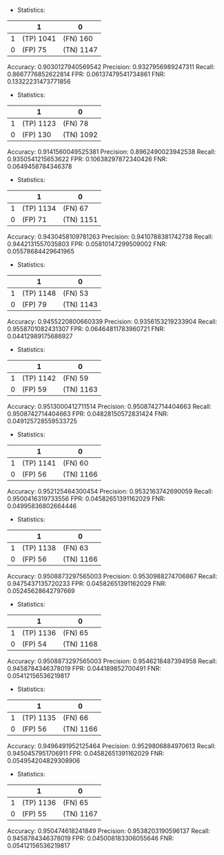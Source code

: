 * Statistics: 

|          |    1     |    0     |
|----------|----------|----------|
|    1     |(TP) 1041 | (FN) 160 |
|    0     | (FP) 75  |(TN) 1147 |
Accuracy: 0.9030127940569542
Precision: 0.9327956989247311
Recall: 0.8667776852622814
FPR: 0.06137479541734861
FNR: 0.13322231473771856
* Statistics: 

|          |    1     |    0     |
|----------|----------|----------|
|    1     |(TP) 1123 | (FN) 78  |
|    0     | (FP) 130 |(TN) 1092 |
Accuracy: 0.9141560049525381
Precision: 0.8962490023942538
Recall: 0.9350541215653622
FPR: 0.10638297872340426
FNR: 0.0649458784346378
* Statistics: 

|          |    1     |    0     |
|----------|----------|----------|
|    1     |(TP) 1134 | (FN) 67  |
|    0     | (FP) 71  |(TN) 1151 |
Accuracy: 0.9430458109781263
Precision: 0.9410788381742738
Recall: 0.9442131557035803
FPR: 0.05810147299509002
FNR: 0.05578684429641965
* Statistics: 

|          |    1     |    0     |
|----------|----------|----------|
|    1     |(TP) 1148 | (FN) 53  |
|    0     | (FP) 79  |(TN) 1143 |
Accuracy: 0.9455220800660339
Precision: 0.9356153219233904
Recall: 0.9558701082431307
FPR: 0.06464811783960721
FNR: 0.04412989175686927
* Statistics: 

|          |    1     |    0     |
|----------|----------|----------|
|    1     |(TP) 1142 | (FN) 59  |
|    0     | (FP) 59  |(TN) 1163 |
Accuracy: 0.9513000412711514
Precision: 0.9508742714404663
Recall: 0.9508742714404663
FPR: 0.04828150572831424
FNR: 0.049125728559533725
* Statistics: 

|          |    1     |    0     |
|----------|----------|----------|
|    1     |(TP) 1141 | (FN) 60  |
|    0     | (FP) 56  |(TN) 1166 |
Accuracy: 0.952125464300454
Precision: 0.9532163742690059
Recall: 0.9500416319733556
FPR: 0.04582651391162029
FNR: 0.04995836802664446
* Statistics: 

|          |    1     |    0     |
|----------|----------|----------|
|    1     |(TP) 1138 | (FN) 63  |
|    0     | (FP) 56  |(TN) 1166 |
Accuracy: 0.9508873297565003
Precision: 0.9530988274706867
Recall: 0.9475437135720233
FPR: 0.04582651391162029
FNR: 0.05245628642797669
* Statistics: 

|          |    1     |    0     |
|----------|----------|----------|
|    1     |(TP) 1136 | (FN) 65  |
|    0     | (FP) 54  |(TN) 1168 |
Accuracy: 0.9508873297565003
Precision: 0.9546218487394958
Recall: 0.9458784346378019
FPR: 0.044189852700491
FNR: 0.05412156536219817
* Statistics: 

|          |    1     |    0     |
|----------|----------|----------|
|    1     |(TP) 1135 | (FN) 66  |
|    0     | (FP) 56  |(TN) 1166 |
Accuracy: 0.9496491952125464
Precision: 0.9529806884970613
Recall: 0.9450457951706911
FPR: 0.04582651391162029
FNR: 0.054954204829308906
* Statistics: 

|          |    1     |    0     |
|----------|----------|----------|
|    1     |(TP) 1136 | (FN) 65  |
|    0     | (FP) 55  |(TN) 1167 |
Accuracy: 0.950474618241849
Precision: 0.9538203190596137
Recall: 0.9458784346378019
FPR: 0.045008183306055646
FNR: 0.05412156536219817